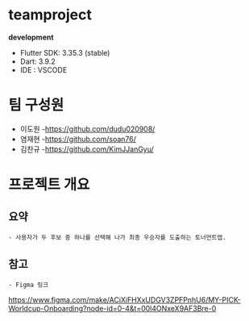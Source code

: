 # teamproject

**development**
 - Flutter SDK: 3.35.3 (stable)
 - Dart: 3.9.2
 - IDE : VSCODE

# 팀 구성원 
 - 이도원
   -https://github.com/dudu020908/
 - 염재현
   -https://github.com/soan76/
 - 김찬규
   -https://github.com/KimJJanGyu/

 # 프로젝트 개요
  ## 요약
    - 사용자가 두 후보 중 하나를 선택해 나가 최종 우승자를 도출하는 토너먼트앱.
  ## 참고
    - Figma 링크
  https://www.figma.com/make/ACiXiFHXxUDGV3ZPFPnhU6/MY-PICK-Worldcup-Onboarding?node-id=0-4&t=00l4ONxeX9AF3Bre-0
  
